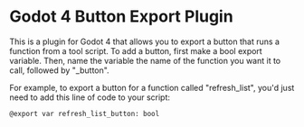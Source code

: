 # Godot 4 Button Export Plugin
This is a plugin for Godot 4 that allows you to export a button that runs a function from a tool script.
To add a button, first make a bool export variable. Then, name the variable the name of the function you want it to call, followed by "_button".

For example, to export a button for a function called "refresh_list", you'd just need to add this line of code to your script:
``` GDScript
@export var refresh_list_button: bool
```
